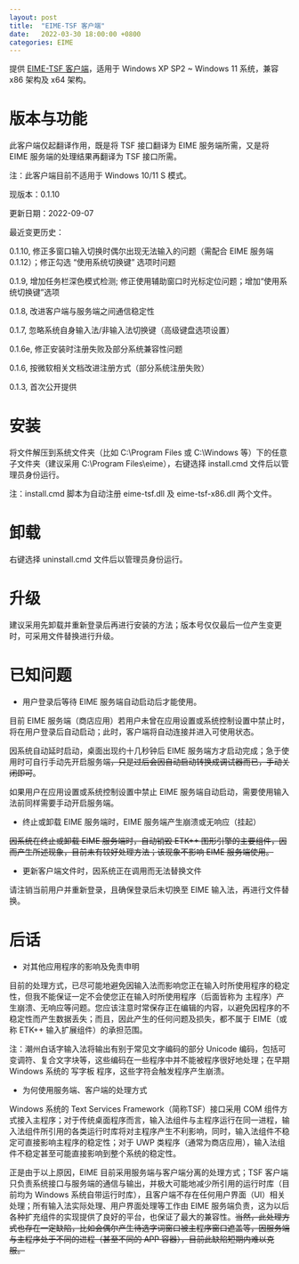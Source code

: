 ```yaml
---
layout: post
title:  "EIME-TSF 客户端"
date:   2022-03-30 18:00:00 +0800
categories: EIME
---
```


提供 [EIME-TSF 客户端](https://github.com/DonAnthonyLee/DonAnthonyLee.github.io/raw/main/stuff/eime-tsf-client-0.1.10.zip "EIME-TSF 客户端下载")，适用于 Windows XP SP2 ~ Windows 11 系统，兼容 x86 架构及 x64 架构。


# 版本与功能

此客户端仅起翻译作用，既是将 TSF 接口翻译为 EIME 服务端所需，又是将 EIME 服务端的处理结果再翻译为 TSF 接口所需。

注：此客户端目前不适用于 Windows 10/11 S 模式。


现版本：0.1.10

更新日期：2022-09-07


最近变更历史：

0.1.10, 修正多窗口输入切换时偶尔出现无法输入的问题（需配合 EIME 服务端 0.1.12）；修正勾选 “使用系统切换键” 选项时问题

0.1.9, 增加任务栏深色模式检测; 修正使用辅助窗口时光标定位问题；增加“使用系统切换键”选项

0.1.8, 改进客户端与服务端之间通信稳定性

0.1.7, 忽略系统自身输入法/非输入法切换键（高级键盘选项设置）

0.1.6e, 修正安装时注册失败及部分系统兼容性问题

0.1.6, 按微软相关文档改进注册方式（部分系统注册失败）

0.1.3, 首次公开提供


# 安装

将文件解压到系统文件夹（比如 C:\Program Files 或 C:\Windows 等）下的任意子文件夹（建议采用 C:\Program Files\eime），右键选择 install.cmd 文件后以管理员身份运行。

注：install.cmd 脚本为自动注册 eime-tsf.dll 及 eime-tsf-x86.dll 两个文件。


# 卸载

右键选择 uninstall.cmd 文件后以管理员身份运行。


# 升级

建议采用先卸载并重新登录后再进行安装的方法；版本号仅仅最后一位产生变更时，可采用文件替换进行升级。


# 已知问题

+ 用户登录后等待 EIME 服务端自动启动后才能使用。

目前 EIME 服务端（商店应用）若用户未曾在应用设置或系统控制设置中禁止时，将在用户登录后自动启动；此时，客户端将自动连接并进入可使用状态。

因系统自动延时启动，桌面出现约十几秒钟后 EIME 服务端方才启动完成；急于使用时可自行手动先开启服务端~~，只是过后会因自动启动转换成调试器而已，手动关闭即可~~。

如果用户在应用设置或系统控制设置中禁止 EIME 服务端自动启动，需要使用输入法前同样需要手动开启服务端。


+ 终止或卸载 EIME 服务端时，EIME 服务端产生崩溃或无响应（挂起）

~~因系统在终止或卸载 EIME 服务端时，自动销毁 ETK++ 图形引擎的主要组件，因而产生所述现象，目前未有较好处理方法；该现象不影响 EIME 服务端使用。~~


+ 更新客户端文件时，因系统正在调用而无法替换文件

请注销当前用户并重新登录，且确保登录后未切换至 EIME 输入法，再进行文件替换。


# 后话

+ 对其他应用程序的影响及免责申明

目前的处理方式，已尽可能地避免因输入法而影响您正在输入时所使用程序的稳定性，但我不能保证一定不会使您正在输入时所使用程序（后面皆称为 主程序）产生崩溃、无响应等问题。您应该注意时常保存正在编辑的内容，以避免因程序的不稳定性而产生数据丢失；而且，因此产生的任何问题及损失，都不属于 EIME（或称 ETK++ 输入扩展组件）的承担范围。

注：潮州白话字输入法将输出有别于常见文字编码的部分 Unicode 编码，包括可变调符、复合文字块等，这些编码在一些程序中并不能被程序很好地处理；在早期 Windows 系统的 写字板 程序，这些字符会触发程序产生崩溃。

+ 为何使用服务端、客户端的处理方式

Windows 系统的 Text Services Framework（简称TSF）接口采用 COM 组件方式接入主程序；对于传统桌面程序而言，输入法组件与主程序运行在同一进程，输入法组件所引用的各类运行时库将对主程序产生不利影响，同时，输入法组件不稳定可直接影响主程序的稳定性；对于 UWP  类程序（通常为商店应用），输入法组件不稳定甚至可能直接影响到整个系统的稳定性。

正是由于以上原因，EIME 目前采用服务端与客户端分离的处理方式；TSF 客户端只负责系统接口与服务端的通信与输出，并极大可能地减少所引用的运行时库（目前均为 Windows 系统自带运行时库），且客户端不存在任何用户界面（UI）相关处理；所有输入法实际处理、用户界面处理等工作由 EIME 服务端负责，这为以后各种扩充组件的实现提供了良好的平台，也保证了最大的兼容性。~~当然，此处理方式也存在一定缺陷，比如会偶尔产生待选字词窗口被主程序窗口遮盖等，因服务端与主程序处于不同的进程（甚至不同的 APP 容器），目前此缺陷短期内难以克服。~~



